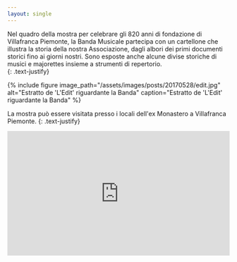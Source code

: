 ```yaml
---
layout: single
---
```

Nel quadro della mostra per celebrare gli 820 anni di fondazione di Villafranca Piemonte, la Banda Musicale partecipa con un cartellone che illustra la storia della nostra Associazione, dagli albori dei primi documenti storici fino ai giorni nostri. Sono esposte anche alcune divise storiche di musici e majorettes insieme a strumenti di repertorio.  
{: .text-justify}  

{% include figure image_path="/assets/images/posts/20170528/edit.jpg" alt="Estratto de 'L'Edit' riguardante la Banda" caption="Estratto de 'L'Edit' riguardante la Banda" %}

La mostra può essere visitata presso i locali dell'ex Monastero a Villafranca Piemonte.
{: .text-justify}  

<style>
.map-responsive{
    overflow:hidden;
    padding-bottom:56.25%;
    position:relative;
    height:0;
}
.map-responsive iframe{
    left:0;
    top:0;
    height:100%;
    width:100%;
    position:absolute;
}

</style>

<div class="map-responsive">
<iframe src="https://www.google.com/maps/embed?pb=!1m18!1m12!1m3!1d707.9995295961988!2d7.504339429266105!3d44.78084369869369!2m3!1f0!2f0!3f0!3m2!1i1024!2i768!4f13.1!3m3!1m2!1s0x47881e4359d6d5b3%3A0xdd5ab44c7c47771c!2sVia+S.+Francesco+d&#39;Assisi%2C+2%2C+10068+Villafranca+Piemonte+TO!5e0!3m2!1sen!2sit!4v1497002819784" width="600" height="450" frameborder="0" style="border:0" allowfullscreen></iframe>
</div>

